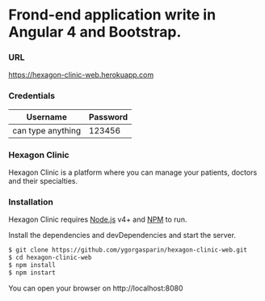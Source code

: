 
# Frond-end application write in Angular 4 and Bootstrap.

### URL
https://hexagon-clinic-web.herokuapp.com

### Credentials

| Username | Password |
| ------ | ------ |
| can type anything | 123456 |


### Hexagon Clinic
Hexagon Clinic is a platform where you can manage your patients, doctors and their specialties.

### Installation

Hexagon Clinic requires [Node.js](https://nodejs.org/) v4+ and [NPM](https://www.npmjs.com) to run.

Install the dependencies and devDependencies and start the server.

```sh
$ git clone https://github.com/ygorgasparin/hexagon-clinic-web.git
$ cd hexagon-clinic-web
$ npm install
$ npm instart
```
You can open your browser on http://localhost:8080
